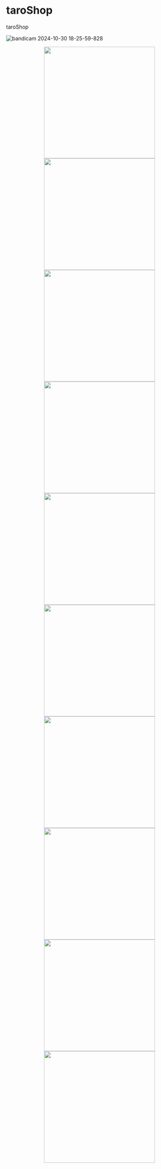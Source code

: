 # taroShop
taroShop

![bandicam 2024-10-30 18-25-59-828](https://github.com/user-attachments/assets/fa5dddf6-1439-4b11-a0ec-858690faeaac)

<div align="center">
  <img src="https://github.com/user-attachments/assets/9d9c0391-dee9-4046-b8c8-ed1f7e881f50" width="300" />
  <img src="https://github.com/user-attachments/assets/32d1baff-255e-44ae-97c2-5369bbcb8999" width="300" />
  <img src="https://github.com/user-attachments/assets/d586e734-b3fa-49f5-8141-7adadc97e723" width="300" />
  <img src="https://github.com/user-attachments/assets/e0eb5662-e325-4451-831a-8f11d48eb9ac" width="300" />
  <img src="https://github.com/user-attachments/assets/27b0a7c0-040e-4e5d-9e7f-7aa6baf66c1d" width="300" />
  <img src="https://github.com/user-attachments/assets/784114d9-994a-424e-9d4c-cac1c28e5122" width="300" />
  <img src="https://github.com/user-attachments/assets/96082a89-4aeb-4fef-adc0-68d680c6e8e4" width="300" />
  <img src="https://github.com/user-attachments/assets/6b39b364-ef8a-46a3-92f7-320912bcd423" width="300" />
  <img src="https://github.com/user-attachments/assets/e762047d-c02e-4a46-b5e4-bb09d9120298" width="300" />
  <img src="https://github.com/user-attachments/assets/b0506e23-6671-442b-98ae-562fa61384ef" width="300" />
</div>
